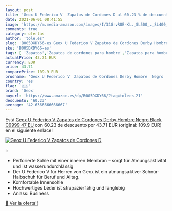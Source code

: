 ```yaml
---
layout: post
title: 'Geox U Federico V  Zapatos de Cordones D al 60.23 % de descuento'
date: 2021-06-01 08:41:55
image: 'https://m.media-amazon.com/images/I/31GrvR8E-KL._SL500_._SL400_.jpg'
comments: true
category: ofertas
author: 'tole.es'
slug: 'B005DXDY66-es Geox U Federico V Zapatos de Cordones Derby Hombre Negro...'
sku: 'B005DXDY66-es'
tags: [ 'Zapatos','Zapatos de cordones para hombre','Zapatos para hombre','Zapatos y complementos','geox','zapatos', ]
actualPrice: 43.71 EUR
currency: EUR
price: 43.71
comparePrice: 109.9 EUR
prodname: 'Geox U Federico V  Zapatos de Cordones Derby Hombre  Negro  Black C9999   47 EU'
country: 'es'
flag: '🇪🇸'
brand: 'Geox'
buyurl: 'https://www.amazon.es/dp/B005DXDY66/?tag=tolees-21'
descuento: '60.23'
average: '42.6366666666667'
---
```


Está [Geox U Federico V  Zapatos de Cordones Derby Hombre  Negro  Black C9999   47 EU](https://www.amazon.es/dp/B005DXDY66/?tag=tolees-21) con 60.23 de descuento por 43.71 EUR (original: 109.9 EUR) en el siguiente enlace!

[![Geox U Federico V  Zapatos de Cordones D](https://m.media-amazon.com/images/I/31GrvR8E-KL._SL500_._SL400_.jpg)](https://www.amazon.es/dp/B005DXDY66/?tag=tolees-21)

ℹ️:

- Perforierte Sohle mit einer inneren Membran – sorgt für Atmungsaktivität und ist wasserundurchlässig
- Der U Federico V für Herren von Geox ist ein atmungsaktiver Schnür-Halbschuh für Beruf und Alltag.
- Komfortable Innensohle
- Hochwertiges Leder ist strapazierfähig und langlebig
- Anlass: Business

[🛒 Ver la oferta!!](https://www.amazon.es/dp/B005DXDY66/?tag=tolees-21)
